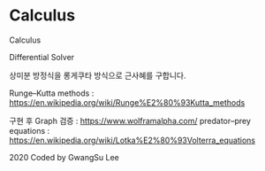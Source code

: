 ﻿# Calculus

Calculus

 Differential Solver

상미분 방정식을 롱게쿠타 방식으로 근사혜를 구합니다.






Runge–Kutta methods : https://en.wikipedia.org/wiki/Runge%E2%80%93Kutta_methods


구현 후 Graph 검증 : https://www.wolframalpha.com/
predator–prey equations : https://en.wikipedia.org/wiki/Lotka%E2%80%93Volterra_equations


2020 Coded by GwangSu Lee
